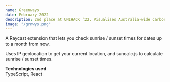 ```yaml
---
name: Greenways
date: February 2022
description: 2nd place at UNIHACK ‘22. Visualises Australia-wide carbon footprint data.
image: "/grnwys.png"
---
```


A Raycast extension that lets you check sunrise / sunset times for dates up to a month from now.

Uses IP geolocation to get your current location, and suncalc.js to calculate sunrise / sunset times.

**Technologies used**  
TypeScript, React
